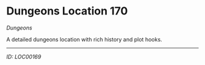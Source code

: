 # Dungeons Location 170

*Dungeons*

A detailed dungeons location with rich history and plot hooks.

---
*ID: LOC00169*